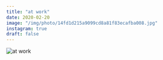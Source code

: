 ```yaml
---
title: "at work"
date: 2020-02-20
image: "/img/photo/14fd1d215a9099cd8a81f83ecafba008.jpg"
instagram: true
draft: false
---
```


![at work](/img/photo/14fd1d215a9099cd8a81f83ecafba008.jpg)
